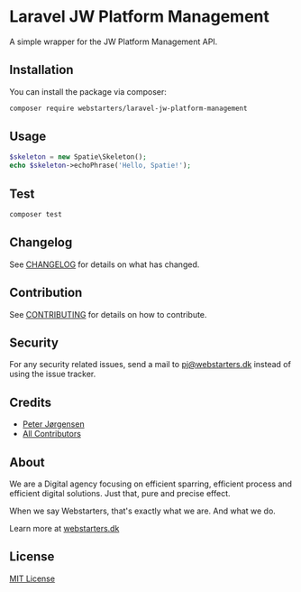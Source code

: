 # Laravel JW Platform Management

A simple wrapper for the JW Platform Management API.

## Installation

You can install the package via composer:

```bash
composer require webstarters/laravel-jw-platform-management
```

## Usage

``` php
$skeleton = new Spatie\Skeleton();
echo $skeleton->echoPhrase('Hello, Spatie!');
```

## Test

``` bash
composer test
```

## Changelog

See [CHANGELOG](CHANGELOG.md) for details on what has changed.

## Contribution

See [CONTRIBUTING](CONTRIBUTING.md) for details on how to contribute.

## Security

For any security related issues, send a mail to [pj@webstarters.dk](mailto:pj@webstarters.dk) instead of using the issue tracker.

## Credits

- [Peter Jørgensen](https://github.com/peterchrjoergensen)
- [All Contributors](../../contributors)

## About

We are a Digital agency focusing on efficient sparring, efficient process and efficient digital solutions. Just that, pure and precise effect.

When we say Webstarters, that's exactly what we are. And what we do.

Learn more at [webstarters.dk](https://webstarters.dk)

## License

[MIT License](LICENSE)